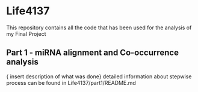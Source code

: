 # Life4137
This repository contains all the code that has been used for the analysis of my Final Project

## Part 1 - miRNA alignment and Co-occurrence analysis 
{ insert description of what was done} detailed information about stepwise process can be found in Life4137/part1/README.md

